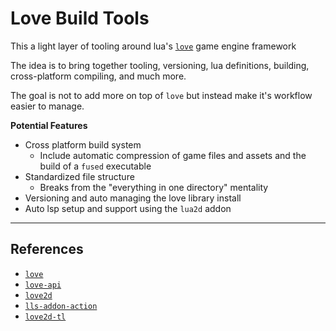 # Love Build Tools

This a light layer of tooling around lua's [`love`](https://love2d.org/wiki/Main_Page) game engine framework

The idea is to bring together tooling, versioning, lua definitions, building, cross-platform compiling, and much more.

The goal is not to add more on top of `love` but instead make it's workflow easier to manage.

**Potential Features**

- Cross platform build system
    - Include automatic compression of game files and assets and the build of a `fused` executable
- Standardized file structure
    - Breaks from the "everything in one directory" mentality
- Versioning and auto managing the love library install
- Auto lsp setup and support using the `lua2d` addon

___

## References

- [`love`](https://love2d.org/wiki/Main_Page)
- [`love-api`](https://github.com/love2d-community/love-api)
- [`love2d`](https://github.com/LuaCATS/love2d)
- [`lls-addon-action`](https://github.com/LuaLS/LLS-Addons-Action)
- [`love2d-tl`](https://github.com/MikuAuahDark/love2d-tl)
